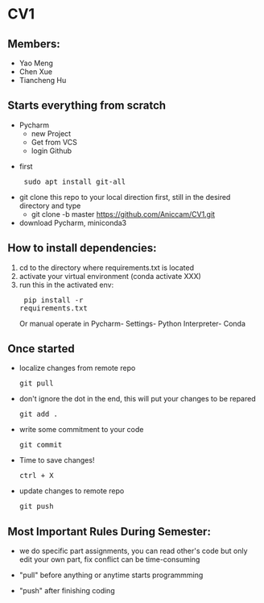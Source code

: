 # CV1

## Members:
- Yao Meng
- Chen Xue
- Tiancheng Hu

## Starts everything from scratch
- Pycharm 
  - new Project
  - Get from VCS
  - login Github 
<!--- cd into the desired directory, and <pre> git init</pre> -->
- first <pre> sudo apt install git-all</prep>
- git clone this repo to your local direction first, still in the desired directory and type
  - <prep>git clone -b master https://github.com/Aniccam/CV1.git </prep>
- download Pycharm, miniconda3
<!--- (in Pycharm): create virtual environment better with conda
  - click <pre> New Project </pre>
  - select the former directory
  - leave everything as it was, in conda env only change python version in 3.8, name one env name as you like -->
                
## How to install dependencies:
1. cd to the directory where requirements.txt is located
2. activate your virtual environment (conda activate XXX)
3. run this in the activated env: <pre> pip install -r requirements.txt</pre>
Or manual operate in Pycharm- Settings- Python Interpreter- Conda


## Once started  
- localize changes from remote repo  <pre>git pull </pre>                 
- don't ignore the dot in the end, this will put your changes to be repared <pre>git add . </pre>                 
- write some commitment to your code <pre>git commit </pre>               
- Time to save changes! <pre>ctrl + X </pre>                
- update changes to remote repo <pre>git push </pre>  


## Most Important Rules During Semester:
- we do specific part assignments, you can read other's code but only edit your own part, fix conflict can be time-consuming 

- "pull" before anything or anytime starts programmming 

- "push" after finishing coding 


